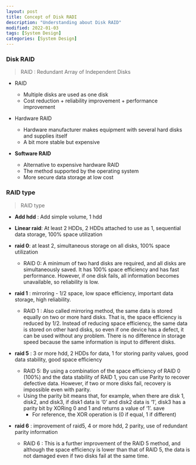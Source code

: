```yaml
---
layout: post
title: Concept of Disk RADI
description: "Understanding about Disk RAID"
modified: 2022-01-03
tags: [System Design]
categories: [System Design]
---
```



### Disk RAID
> RAID : Redundant Array of Independent Disks


- RAID
    - Multiple disks are used as one disk
    - Cost reduction + reliability improvement + performance improvement

- Hardware RAID
    - Hardware manufacturer makes equipment with several hard disks and supplies itself
    - A bit more stable but expensive

- **Software RAID**
    - Alternative to expensive hardware RAID
    - The method supported by the operating system
    - More secure data storage at low cost


### RAID type
> RAID type


- **Add hdd** : Add simple volume, 1 hdd
- **Linear raid**: At least 2 HDDs, 2 HDDs attached to use as 1, sequential data storage, 100% space utilization
- **raid 0**: at least 2, simultaneous storage on all disks, 100% space utilization
    - RAID 0: A minimum of two hard disks are required, and all disks are simultaneously saved. It has 100% space efficiency and has fast performance. However, if one disk fails, all information becomes unavailable, so reliability is low.

- **raid 1** : mirroring - 1/2 space, low space efficiency, important data storage, high reliability.
    - RAID 1 : Also called mirroring method, the same data is stored equally on two or more hard disks. That is, the space efficiency is reduced by 1/2. Instead of reducing space efficiency, the same data is stored on other hard disks, so even if one device has a defect, it can be used without any problem. There is no difference in storage speed because the same information is input to different disks.


- **raid 5** : 3 or more hdd, 2 HDDs for data, 1 for storing parity values, good data stability, good space efficiency
    - RAID 5: By using a combination of the space efficiency of RAID 0 (100%) and the data stability of RAID 1, you can use Parity to recover defective data. However, if two or more disks fail, recovery is impossible even with parity.
    - Using the parity bit means that, for example, when there are disk 1, disk2, and disk3, if disk1 data is ‘0’ and disk2 data is ‘1’, disk3 has a parity bit by XORing 0 and 1 and returns a value of ‘1’. save
        - For reference, the XOR operation is (0 if equal, 1 if different)

- **raid 6** : improvement of raid5, 4 or more hdd, 2 parity, use of redundant parity information
    - RAID 6 : This is a further improvement of the RAID 5 method, and although the space efficiency is lower than that of RAID 5, the data is not damaged even if two disks fail at the same time.
